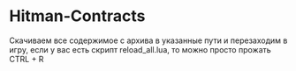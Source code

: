 # Hitman-Contracts
Скачиваем все содержимое с архива в указанные пути и перезаходим в игру, если у вас есть скрипт reload_all.lua, то можно просто прожать CTRL + R
